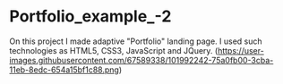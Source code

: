 # Portfolio_example_-2
On this project I made adaptive "Portfolio" landing page. I used such technologies as HTML5, CSS3, JavaScript and JQuery.
(https://user-images.githubusercontent.com/67589338/101992242-75a0fb00-3cba-11eb-8edc-654a15bf1c88.png)
